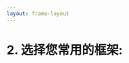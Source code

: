 ```yaml
---
layout: frame-layout
---
```


# 2. 选择您常用的框架:

<RadioGroup>

<RadioCard href="vite" label="Vite" icon="https://cdn.svgporn.com/logos/vitejs.svg" />
<RadioCard href="nuxt" label="Nuxt.js" icon="https://cdn.svgporn.com/logos/nuxt-icon.svg" />

</RadioGroup>